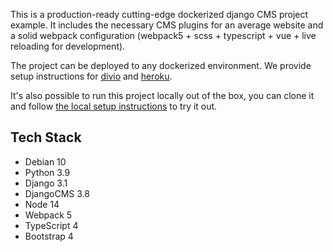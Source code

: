 This is a production-ready cutting-edge dockerized django CMS project example. It includes the necessary CMS plugins for an average website and a solid webpack configuration (webpack5 + scss + typescript + vue + live reloading for development).

The project can be deployed to any dockerized environment. We provide setup instructions for [divio](/docs/deployment-divio.md) and [heroku](/docs/deployment-heroku.md).

It's also possible to run this project locally out of the box, you can clone it and follow [the local setup instructions](/docs/local-setup-instructions.md) to try it out.


## Tech Stack

- Debian 10
- Python 3.9
- Django 3.1
- DjangoCMS 3.8
- Node 14
- Webpack 5
- TypeScript 4
- Bootstrap 4
